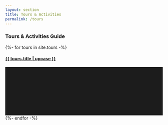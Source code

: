 ```yaml
---
layout: section
title: Tours & Activities
permalink: /tours
---
```


<div class="content">
	<div class="decoration"></div>
	<div class="container no-bottom">
		<div class="catergories">
			<a href="#" class="tours-small"></a>
			<h3>Tours &amp; Activities Guide</h3>
		</div>
	</div>
	<div class="decoration"></div>
</div>

<div class="content-section">
{%- for tours in site.tours -%}
	<a href="{{ tours.url | remove: "/" }}">
	<div class="wide-item">
		<div class="wide-item-titles">
			 <h4 id="wide-tours">{{ tours.title | upcase }}</h4>
		</div>
		<div class="wide-image">
			<svg xmlns="http://www.w3.org/2000/svg" viewBox="0 0 650 200">
				<rect width="650" height="200" style="fill:#1c1c1c"/>
			</svg>
		</div>
	</div></a>
{%- endfor -%}
</div><!--/wide-item-wrapper-->